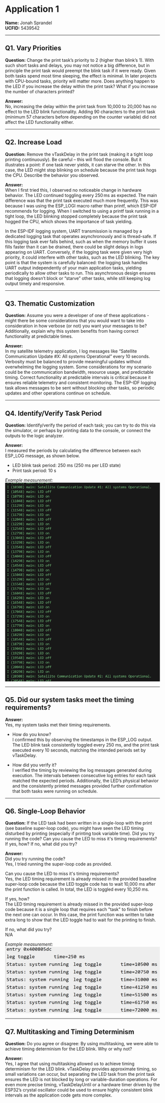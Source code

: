 # Application 1

**Name:** Jonah Sprandel  
**UCFID:** 5439542

---

## Q1. Vary Priorities

**Question:** Change the print task’s priority to 2 (higher than blink’s 1). With such short tasks and delays, you may not notice a big difference, but in principle the print task would preempt the blink task if it were ready. Given both tasks spend most time sleeping, the effect is minimal. In later projects with CPU-bound tasks, priority will matter more. Does anything happen to the LED if you increase the delay within the print task? What if you increase the number of characters printed?  

**Answer:**  
No, increasing the delay within the print task from 10,000 to 20,000 has no effect to the LED blink functionality. Adding 90 characters to the print task (minimum 57 characters before depending on the counter variable) did not affect the LED functionality either.

---

## Q2. Increase Load

**Question:** Remove the vTaskDelay in the print task (making it a tight loop printing continuously). Be careful – this will flood the console. But it illustrates a point: if one task never yields, it can starve the other. In this case, the LED might stop blinking on schedule because the print task hogs the CPU. Describe the behavior you observed.  

**Answer:**  
When I first tried this, I observed no noticeable change in hardware behavior. The LED continued toggling every 250 ms as expected. The main difference was that the print task executed much more frequently. This was because I was using the ESP_LOGI macro rather than printf, which ESP-IDF recommends for logging. When I switched to using a printf task running in a tight loop, the LED blinking stopped completely because the print task hogged the CPU, which shows the importance of task yielding.  

In the ESP-IDF logging system, UART transmission is managed by a dedicated logging task that operates asynchronously and is thread-safe. If this logging task ever falls behind, such as when the memory buffer it uses fills faster than it can be drained, there could be slight delays in logs appearing on UART. Conversely, if the logging task were given very high priority, it could interfere with other tasks, such as the LED blinking. The key point is that the system is carefully balanced: the logging task handles UART output independently of your main application tasks, yielding periodically to allow other tasks to run. This asynchronous design ensures that logging doesn’t block or “starve” other tasks, while still keeping log output timely and responsive.

---

## Q3. Thematic Customization

**Question:** Assume you were a developer of one of these applications - might there be some considerations that you would want to take into consideration in how verbose (or not) you want your messages to be? Additionally, explain why this system benefits from having correct functionality at predictable times.  

**Answer:**  
In my satellite telemetry application, I log messages like “Satellite Communication Update #X: All systems Operational” every 10 seconds. Verbosity must be balanced to provide meaningful updates without overwhelming the logging system. Some considerations for my scenario could be the communication bandwidth, resource usage, and predictable timing. Correct functionality at predictable intervals is critical because it ensures reliable telemetry and consistent monitoring. The ESP-IDF logging task allows messages to be sent without blocking other tasks, so periodic updates and other operations continue on schedule.

---

## Q4. Identify/Verify Task Period

**Question:** Identify/verify the period of each task; you can try to do this via the simulator, or perhaps by printing data to the console, or connect the outputs to the logic analyzer.  

**Answer:**  
I measured the periods by calculating the difference between each ESP_LOG message, as shown below.  
- LED blink task period: 250 ms (250 ms per LED state)  
- Print task period: 10 s  

*Example measurement:*  
![Task Period Timing](docs/task_period_timing.png)

---

## Q5. Did our system tasks meet the timing requirements?

**Answer:**  
Yes, my system tasks met their timing requirements.  

- How do you know?  
I confirmed this by observing the timestamps in the ESP_LOG output. The LED blink task consistently toggled every 250 ms, and the print task executed every 10 seconds, matching the intended periods set by vTaskDelay.  

- How did you verify it?  
I verified the timing by reviewing the log messages generated during execution. The intervals between consecutive log entries for each task matched the expected periods. Additionally, the LED’s physical behavior and the consistently printed messages provided further confirmation that both tasks were running on schedule.

---

## Q6. Single-Loop Behavior

**Question:** If the LED task had been written in a single-loop with the print (see baseline super-loop code), you might have seen the LED timing disturbed by printing (especially if printing took variable time). Did you try running the code? Can you cause the LED to miss it's timing requirements? If yes, how? If no, what did you try?

**Answer:**  
Did you try running the code?  
Yes, I tried running the super-loop code as provided.  

Can you cause the LED to miss it's timing requirements?  
Yes, the LED timing requirement is already missed in the provided baseline super-loop code because the LED toggle code has to wait 10,000 ms after the print function is called. In total, the LED is toggled every 10,250 ms.  

If yes, how?  
The LED timing requirement is already missed in the provided super-loop code because it is a single loop that requires each "task" to finish before the next one can occur. In this case, the print function was written to take extra long to show that the LED toggle had to wait for the printing to finish.  

If no, what did you try?  
N/A  

*Example measurement:*  
![Super-loop Timing](docs/super-loop_timing.png)

---

## Q7. Multitasking and Timing Determinism

**Question:** Do you agree or disagree: By using multitasking, we were able to achieve timing determinism for the LED blink. Why or why not?

**Answer:**  
Yes, I agree that using multitasking allowed us to achieve timing determinism for the LED blink. vTaskDelay provides approximate timing, so small variations can occur, but separating the LED task from the print task ensures the LED is not blocked by long or variable-duration operations. For even more precise timing, vTaskDelayUntil or a hardware timer driven by the ESP32’s crystal oscillator could be used to ensure highly consistent blink intervals as the application code gets more complex.
